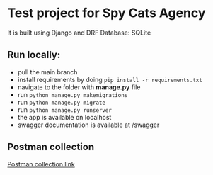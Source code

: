 # Test project for Spy Cats Agency

It is built using Django and DRF
Database: SQLite

## Run locally:
- pull the main branch
- install requirements by doing `pip install -r requirements.txt`
- navigate to the folder with **manage.py** file
- run `python manage.py makemigrations`
- run `python manage.py migrate`
- run `python manage.py runserver`
- the app is available on localhost
- swagger documentation is available at /swagger

## Postman collection
[Postman collection link](https://www.postman.com/krivosheevsrg/workspace/my-workspace/folder/11250009-ea01e900-8888-49e4-b93d-a70ccb24965e?action=share&source=copy-link&creator=11250009&ctx=documentation)
